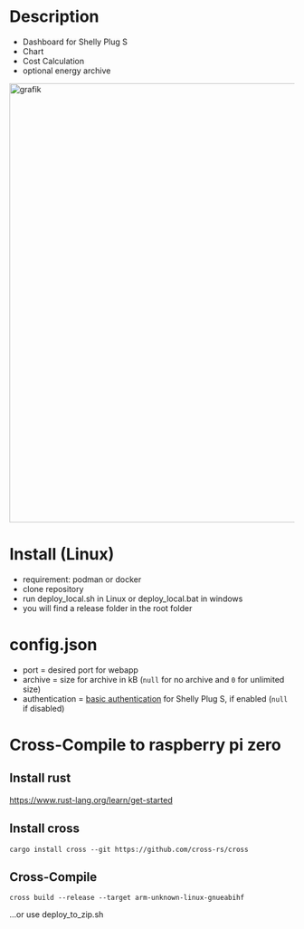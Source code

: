 # Description

- Dashboard for Shelly Plug S
- Chart
- Cost Calculation
- optional energy archive
<img width="552" height="776" alt="grafik" src="https://github.com/user-attachments/assets/97945c87-9e86-4f6e-b923-17f2fca2033a" />


# Install (Linux)
- requirement: podman or docker
- clone repository
- run deploy_local.sh in Linux or deploy_local.bat in windows
- you will find a release folder in the root folder


# config.json

- port = desired port for webapp
- archive = size for archive in kB (`null` for no archive and `0` for unlimited size)
- authentication = [basic authentication](https://de.wikipedia.org/wiki/HTTP-Authentifizierung#Basic_Authentication) for Shelly Plug S, if enabled (`null` if disabled)


# Cross-Compile to raspberry pi zero
## Install rust
https://www.rust-lang.org/learn/get-started
## Install cross
`cargo install cross --git https://github.com/cross-rs/cross`
## Cross-Compile
`cross build --release --target arm-unknown-linux-gnueabihf`

...or use deploy_to_zip.sh
